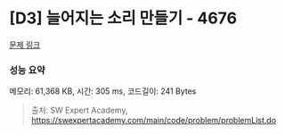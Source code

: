 # [D3] 늘어지는 소리 만들기 - 4676 

[문제 링크](https://swexpertacademy.com/main/code/problem/problemDetail.do?contestProbId=AWRKWITqfvIDFAV8) 

### 성능 요약

메모리: 61,368 KB, 시간: 305 ms, 코드길이: 241 Bytes



> 출처: SW Expert Academy, https://swexpertacademy.com/main/code/problem/problemList.do